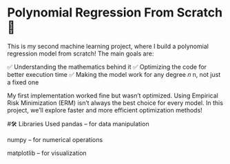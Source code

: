 # Polynomial Regression From Scratch 🧠
This is my second machine learning project, where I build a polynomial regression model from scratch! The main goals are:

✅ Understanding the mathematics behind it
✅ Optimizing the code for better execution time
✅ Making the model work for any degree 
𝑛
n, not just a fixed one

My first implementation worked fine but wasn’t optimized. Using Empirical Risk Minimization (ERM) isn’t always the best choice for every model. In this project, we’ll explore faster and more efficient optimization methods!

#🛠️ Libraries Used
pandas – for data manipulation

numpy – for numerical operations

matplotlib – for visualization
